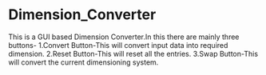 # Dimension_Converter
This is a GUI based Dimension Converter.In this there are mainly three buttons-
1.Convert Button-This will convert input data into required dimension.
2.Reset Button-This will reset all the entries.
3.Swap Button-This will convert the current dimensioning system.
